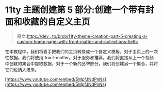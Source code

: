 # 11ty 主题创建第 5 部分:创建一个带有封面和收藏的自定义主页

> 原文:[https://dev . to/brob/11ty-theme-creation-part-5-creating-a-custom-home page-with-front-matter-and-collections-5e9c](https://dev.to/brob/11ty-theme-creation-part-5-creating-a-custom-homepage-with-front-matter-and-collections-5e9c)

在本教程中，我们将着手把我们的主页转换成一个自定义模板。对于主页上的一次性数据，我们将使用 front-matter。对于服务和推荐，我们将直接从上一个视频中创建的集合中提取数据。对于一个新的品牌部分，我们将创建另一个集合，并将它们也纳入进来。

[https://www.youtube.com/embed/5MpfJNdPnNs](https://www.youtube.com/embed/5MpfJNdPnNs)
